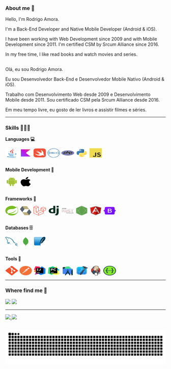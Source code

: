 ### About me 📌

Hello, I'm Rodrigo Amora. <br>

I'm a Back-End Developer and Native Mobile Developer (Android & iOS).

I have been working with Web Development since 2009 and with Mobile Development since 2011.
I'm certified CSM by Srcum Alliance since 2016.

In my free time, I like read books and watch movies and series.

##

Olá, eu sou Rodrigo Amora. <br>

Eu sou Desenvolvedor Back-End e Desenvolvedor Mobile Nativo (Android & iOS).

Trabalho com Desenvolvimento Web desde 2009 e Desenvolvimento Mobile desde 2011.
Sou certificado CSM pela Srcum Alliance desde 2016.

Em meu tempo livre, eu gosto de ler livros e assistir filmes e séries.


  
<hr>

<h3> Skills 👨🏽‍💻 </h3>

<b> Languages 💻 </b>
<div style="display: inline_block">
  <img align="center" alt="RodrigoAmora-Java" height="30" width="40" src="https://raw.githubusercontent.com/devicons/devicon/master/icons/java/java-original.svg" />
  
  <img align="center" alt="RodrigoAmora-Kotlin" height="30" width="40" src="https://raw.githubusercontent.com/devicons/devicon/master/icons/kotlin/kotlin-original.svg" />
  
  <img align="center" alt="RodrigoAmora-Swift" height="30" width="40" src="https://raw.githubusercontent.com/devicons/devicon/master/icons/swift/swift-original.svg" />
  
  <img align="center" alt="RodrigoAmora-ObjC" height="30" width="40" src="https://raw.githubusercontent.com/devicons/devicon/master/icons/objectivec/objectivec-plain.svg" />
  
  <img align="center" alt="RodrigoAmora-PHP" height="30" width="40" src="https://raw.githubusercontent.com/devicons/devicon/master/icons/php/php-original.svg" />
  
  <img align="center" alt="RodrigoAmora-Python" height="30" width="40" src="https://raw.githubusercontent.com/devicons/devicon/master/icons/python/python-original.svg" />
  
  <img align="center" alt="RodrigoAmora-JS" height="30" width="40" src="https://raw.githubusercontent.com/devicons/devicon/master/icons/javascript/javascript-original.svg" />
</div>

##

<b> Mobile Development 📱 </b>
<div style="display: inline_block">
  <img align="center" alt="RodrigoAmora-Android" height="30" width="40" src="https://raw.githubusercontent.com/devicons/devicon/master/icons/android/android-plain.svg" />
  
  <img align="center" alt="RodrigoAmora-Apple" height="30" width="40" src="https://raw.githubusercontent.com/devicons/devicon/master/icons/apple/apple-original.svg" />
</div>

##

<b> Frameworks 🔧 </b>
<div style="display: inline_block">
  <img align="center" alt="RodrigoAmora-Spring" height="30" width="40" src="https://raw.githubusercontent.com/devicons/devicon/master/icons/spring/spring-original.svg" />

  <img align="center" alt="RodrigoAmora-hibernate" height="30" width="40" src="https://raw.githubusercontent.com/devicons/devicon/master/icons/hibernate/hibernate-original.svg" />

  <img align="center" alt="RodrigoAmora-Laravel" height="30" width="40" src="https://raw.githubusercontent.com/devicons/devicon/master/icons/laravel/laravel-original.svg" />
  
  <img align="center" alt="RodrigoAmora-Django" height="30" width="40" src="https://raw.githubusercontent.com/devicons/devicon/master/icons/django/django-plain.svg" />

  <img align="center" alt="RodrigoAmora-Djangorest" height="30" width="40" src="https://raw.githubusercontent.com/devicons/devicon/master/icons/djangorest/djangorest-original.svg" />
  
  <img align="center" alt="RodrigoAmora-Nodejs" height="30" width="40" src="https://raw.githubusercontent.com/devicons/devicon/master/icons/nodejs/nodejs-plain.svg" />
  
  <img align="center" alt="RodrigoAmora-Angularjs" height="30" width="40" src="https://raw.githubusercontent.com/devicons/devicon/master/icons/angularjs/angularjs-original.svg" />

  <img align="center" alt="Rodrigo-Bootstrap" height="30" width="40" src="https://raw.githubusercontent.com/devicons/devicon/master/icons/bootstrap/bootstrap-original.svg" />
</div>

##

<b> Databases 🗄️ </b>
<div style="display: inline_block">
  <img align="center" alt="RodrigoAmora-Mysql" height="30" width="40" src="https://raw.githubusercontent.com/devicons/devicon/master/icons/mysql/mysql-original.svg" />

  <img align="center" alt="RodrigoAmora-Mongo" height="30" width="40" src="https://raw.githubusercontent.com/devicons/devicon/master/icons/mongodb/mongodb-plain.svg" />

  <img align="center" alt="RodrigoAmora-sqlite" height="30" width="40" src="https://raw.githubusercontent.com/devicons/devicon/master/icons/sqlite/sqlite-original.svg" />
</div>

##

<b> Tools 🔧 </b>
<div style="display: inline_block">
  <img align="center" src="https://raw.githubusercontent.com/devicons/devicon/master/icons/git/git-original.svg" alt="Roddrigo-Git" height="30" width="40" />
  
  <img align="center" alt="RodrigoAmora-Java" height="30" width="40" src="https://raw.githubusercontent.com/devicons/devicon/master/icons/postman/postman-original.svg" />

  <img align="center" src="https://raw.githubusercontent.com/devicons/devicon/master/icons/intellij/intellij-original.svg" alt="Rodrigo-Intellij" height="30" width="40" />

  <img align="center" src="https://raw.githubusercontent.com/devicons/devicon/master/icons/pycharm/pycharm-original.svg" alt="Rodrigo-pycharm" height="30" width="40" />

  <img align="center" src="https://raw.githubusercontent.com/devicons/devicon/master/icons/androidstudio/androidstudio-original.svg" alt="RodrigoAndroidStudio" height="30" width="40" />
  
  <img align="center" src="https://raw.githubusercontent.com/devicons/devicon/master/icons/xcode/xcode-original.svg" alt="Rodrigo-xcode" height="30" width="40" />

  <img align="center" src="https://raw.githubusercontent.com/devicons/devicon/master/icons/jenkins/jenkins-original.svg" alt="Rodrigo-jenkins" height="30" width="40" />

  <img align="center" alt="Rodrigo-Swagger" height="30" width="40" src="https://raw.githubusercontent.com/devicons/devicon/master/icons/swagger/swagger-original.svg" />
</div>

<hr>

<h3> Where find me 🖖 </h3>
<div> 
	<a href="https://linkedin.com/in/rodrigoamora" target="_blank"><img src="https://img.shields.io/badge/-LinkedIn-%230077B5?style=for-the-badge&logo=linkedin&logoColor=white" target="_blank"></a>
	<a href="https://instagram.com/rodrigoamora" target="_blank"><img src="https://img.shields.io/badge/-Instagram-%23E4405F?style=for-the-badge&logo=instagram&logoColor=white" target="_blank"></a>
</div>

<hr>

<div>
  <a href="https://github.com/RodrigoAmora">
  <img height="180em" src="https://github-readme-stats.vercel.app/api?username=RodrigoAmora&show_icons=true&theme=dark&include_all_commits=true&count_private=true"/>
  <img height="180em" src="https://github-readme-stats.vercel.app/api/top-langs/?username=RodrigoAmora&layout=compact&langs_count=6&theme=dark"/>
</div>

##

<picture>
  <source media="(prefers-color-scheme: dark)" srcset="https://raw.githubusercontent.com/RodrigoAmora/RodrigoAmora/output/github-contribution-grid-snake-dark.svg">
  <source media="(prefers-color-scheme: light)" srcset="https://raw.githubusercontent.com/RodrigoAmora/RodrigoAmora/output/github-contribution-grid-snake.svg">
  <img alt="github contribution grid snake animation" src="https://raw.githubusercontent.com/RodrigoAmora/RodrigoAmora/output/github-contribution-grid-snake.svg">
</picture>

<!--
![Snake animation](https://github.com/RodrigoAmora/RodrigoAmora/blob/output/github-contribution-grid-snake.svg)
-->

<!--
	Links:
	dev.to - https://dev.to/
	shields.io - https://shields.io/
-->
